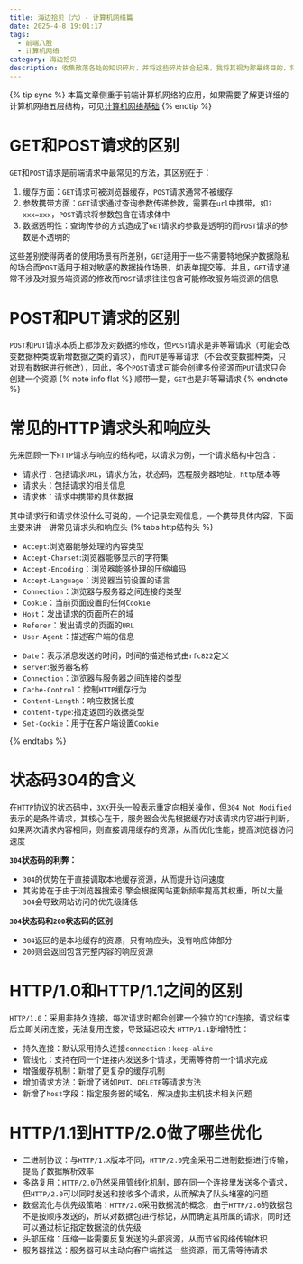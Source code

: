 ```yaml
---
title: 海边拾贝（六）- 计算机网络篇
date: 2025-4-8 19:01:17
tags: 
  - 前端八股
  - 计算机网络
category: 海边拾贝 
description: 收集散落各处的知识碎片，并将这些碎片拼合起来，我将其视为那最终目的，将揭示某个事物本来的样貌
---
```


{% tip sync %}
本篇文章侧重于前端计算机网络的应用，如果需要了解更详细的计算机网络五层结构，可见[计算机网络基础](https://www.chipmunk.top/posts/%E8%AE%A1%E7%AE%97%E6%9C%BA%E7%BD%91%E7%BB%9C%E5%9F%BA%E7%A1%80/)
{% endtip %}

# GET和POST请求的区别
`GET`和`POST`请求是前端请求中最常见的方法，其区别在于：
1. 缓存方面：`GET`请求可被浏览器缓存，`POST`请求通常不被缓存
2. 参数携带方面：`GET`请求通过查询参数传递参数，需要在`url`中携带，如`?xxx=xxx`，`POST`请求将参数包含在请求体中
3. 数据透明性：查询传参的方式造成了`GET`请求的参数是透明的而`POST`请求的参数是不透明的

这些差别使得两者的使用场景有所差别，`GET`适用于一些不需要特地保护数据隐私的场合而`POST`适用于相对敏感的数据操作场景，如表单提交等。并且，`GET`请求通常不涉及对服务端资源的修改而`POST`请求往往包含可能修改服务端资源的信息

# POST和PUT请求的区别
`POST`和`PUT`请求本质上都涉及对数据的修改，但`POST`请求是非等幂请求（可能会改变数据种类或新增数据之类的请求），而`PUT`是等幂请求（不会改变数据种类，只对现有数据进行修改），因此，多个`POST`请求可能会创建多份资源而`PUT`请求只会创建一个资源
{% note info flat %}
顺带一提，`GET`也是非等幂请求
{% endnote %}

# 常见的HTTP请求头和响应头
先来回顾一下`HTTP`请求与响应的结构吧，以请求为例，一个请求结构中包含：
- 请求行：包括请求`URL`，请求方法，状态码，远程服务器地址，`http`版本等
- 请求头：包括请求的相关信息
- 请求体：请求中携带的具体数据

其中请求行和请求体没什么可说的，一个记录宏观信息，一个携带具体内容，下面主要来讲一讲常见请求头和响应头
{% tabs http结构头 %}
<!-- tab 请求头@icon -->
- `Accept`:浏览器能够处理的内容类型
- `Accept-Charset`:浏览器能够显示的字符集
- `Accept-Encoding`：浏览器能够处理的压缩编码
- `Accept-Language`：浏览器当前设置的语言
- `Connection`：浏览器与服务器之间连接的类型
- `Cookie`：当前页面设置的任何`Cookie`
- `Host`：发出请求的页面所在的域
- `Referer`：发出请求的页面的`URL`
- `User-Agent`：描述客户端的信息
<!-- endtab -->
<!-- tab 响应头@icon -->
- `Date`：表示消息发送的时间，时间的描述格式由`rfc822`定义
- `server`:服务器名称
- `Connection`：浏览器与服务器之间连接的类型
- `Cache-Control`：控制`HTTP`缓存行为
- `Content-Length`：响应数据长度
- `content-type`:指定返回的数据类型
- `Set-Cookie`：用于在客户端设置`Cookie`
<!-- endtab -->

{% endtabs %}

# 状态码304的含义
在`HTTP`协议的状态码中，`3XX`开头一般表示重定向相关操作，但`304 Not Modified`表示的是条件请求，其核心在于，服务器会优先根据缓存对该请求内容进行判断，如果两次请求内容相同，则直接调用缓存的资源，从而优化性能，提高浏览器访问速度

**`304`状态码的利弊：**
- `304`的优势在于直接调取本地缓存资源，从而提升访问速度
- 其劣势在于由于浏览器搜索引擎会根据网站更新频率提高其权重，所以大量`304`会导致网站访问的优先级降低

**`304`状态码和`200`状态码的区别**
- `304`返回的是本地缓存的资源，只有响应头，没有响应体部分
- `200`则会返回包含完整内容的响应资源

# HTTP/1.0和HTTP/1.1之间的区别
`HTTP/1.0`：采用非持久连接，每次请求时都会创建一个独立的`TCP`连接，请求结束后立即关闭连接，无法复用连接，导致延迟较大
`HTTP/1.1`新增特性：
- 持久连接：默认采用持久连接`connection：keep-alive`
- 管线化：支持在同一个连接内发送多个请求，无需等待前一个请求完成
- 增强缓存机制：新增了更复杂的缓存机制
- 增加请求方法：新增了诸如`PUT`、`DELETE`等请求方法
- 新增了`host`字段：指定服务器的域名，解决虚拟主机技术相关问题

# HTTP/1.1到HTTP/2.0做了哪些优化
- 二进制协议：与`HTTP/1.X`版本不同，`HTTP/2.0`完全采用二进制数据进行传输，提高了数据解析效率
- 多路复用：`HTTP/2.0`仍然采用管线化机制，即在同一个连接里发送多个请求，但`HTTP/2.0`可以同时发送和接收多个请求，从而解决了队头堵塞的问题
- 数据流化与优先级策略：`HTTP/2.0`采用数据流的概念，由于`HTTP/2.0`的数据包不是按顺序发送的，所以对数据包进行标记，从而确定其所属的请求，同时还可以通过标记指定数据流的优先级
- 头部压缩：压缩一些需要反复发送的头部资源，从而节省网络传输体积
- 服务器推送：服务器可以主动向客户端推送一些资源，而无需等待请求

